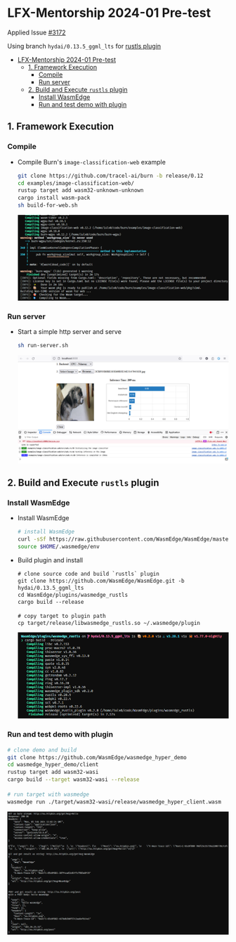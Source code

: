 # LFX-Mentorship 2024-01 Pre-test

Applied Issue [#3172](https://github.com/WasmEdge/WasmEdge/issues/3172)

Using branch `hydai/0.13.5_ggml_lts` for [rustls plugin](#2-build-and-execute-rustls-plugin)

- [LFX-Mentorship 2024-01 Pre-test](#lfx-mentorship-2024-01-pre-test)
  - [1. Framework Execution](#1-framework-execution)
    - [Compile](#compile)
    - [Run server](#run-server)
  - [2. Build and Execute `rustls` plugin](#2-build-and-execute-rustls-plugin)
    - [Install WasmEdge](#install-wasmedge)
    - [Run and test demo with plugin](#run-and-test-demo-with-plugin)


## 1. Framework Execution

### Compile

- Compile Burn's `image-classification-web` example

  ```sh
  git clone https://github.com/tracel-ai/burn -b release/0.12
  cd examples/image-classification-web/
  rustup target add wasm32-unknown-unknown
  cargo install wasm-pack
  sh build-for-web.sh
  ```

  ![compile_burn](pic/compile_burn.png)

### Run server

- Start a simple http server and serve

  ```sh
  sh run-server.sh
  ```

  ![run_burn_example](pic/run_burn_example.png)

## 2. Build and Execute `rustls` plugin

### Install WasmEdge

- Install WasmEdge
  
  ```sh
  # install WasmEdge
  curl -sSf https://raw.githubusercontent.com/WasmEdge/WasmEdge/master/utils/install.sh | bash
  source $HOME/.wasmedge/env
  ```
  
- Build plugin and install
  
  ```
  # clone source code and build `rustls` plugin
  git clone https://github.com/WasmEdge/WasmEdge.git -b hydai/0.13.5_ggml_lts
  cd WasmEdge/plugins/wasmedge_rustls
  cargo build --release

  # copy target to plugin path
  cp target/release/libwasmedge_rustls.so ~/.wasmedge/plugin
  ```

  ![compile_rustls](pic/compile_rustls.png)

### Run and test demo with plugin

  ```sh
  # clone demo and build
  git clone https://github.com/WasmEdge/wasmedge_hyper_demo
  cd wasmedge_hyper_demo/client
  rustup target add wasm32-wasi
  cargo build --target wasm32-wasi --release

  # run target with wasmedge
  wasmedge run ./target/wasm32-wasi/release/wasmedge_hyper_client.wasm
  ```

  ![run_rustls](pic/run_rustls.png)
